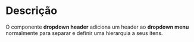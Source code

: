 # Descrição

O componente **dropdown header** adiciona um header ao **dropdown menu** normalmente para separar e definir uma hierarquia a seus itens. 